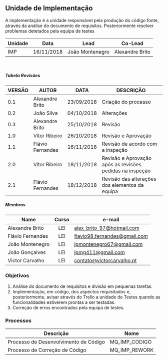## Unidade de Implementação


A implementação é a unidade responsável pela produção do código fonte, através da análise do documento de requisitos. Posteriormente resolver problemas detetados pela equipa de testes

Unidade | Data | Lead | Co-Lead
--- | --- | --- | ---
IMP | 16/11/2018 | João Montenegro | Alexandre Brito

<br/>

##### Tabela Revisões

| VERSÃO | AUTOR | DATA | DESCRIÇÃO |
|--------|------|---------|-----------|
|   0.1     |    Alexandre Brito     |  23/09/2018  |           Criação do processo    |
|   0.2     |    João Silva          |  04/10/2018  |               Alterações         |
|   0.3     |    Alexandre Brito     |  25/10/2018  |               Revisão            |
|   1.0     |    Vítor Ribeiro       |  26/10/2018  |            Revisão e Aprovação   |
|   1.1     |    Flávio Fernandes    |  16/11/2018  |     Revisão de acordo com a inspeção  |
|   2.0     |    Vítor Ribeiro       |  18/11/2018  |     Revisão e Aprovação após as revisões pedidas na inspeção  |
|2.1 | Flávio Fernandes | 18/12/2018    | Revisão das alterações dos elementos da equipa |


##### Membros

Name | Curso | e-mail
--- | :---: | ---
Alexandre Brito  | LEI |alex_brito_97@hotmail.com
Flávio Fernandes | LEI |flavio98.fernandes@gmail.com
João Montenegro  | LEI |jpmontenegro67@gmail.com
João Gonçalves   | LEI |jpmg411@gmail.com
Victor Carvalho  | LEI |contato@victorcarvalho.pt

### Objetivos

1. Análise do documento de requisitos e divisão em pequenas tarefas.
2. Implementação, em código, dos aspectos requisitados e, posteriormente, avisar através do Trello a unidade de Testes quando as funcionalidades estiverem prontas a ser testadas.
3. Correção de erros encontrados pela equipa de testes.

### Processos

Descrição | Nome
--- | ---
Processo de Desenvolvimento de Código | MQ_IMP_CODIGO
Processo de Correção de Código        | MQ_IMP_REWORK

